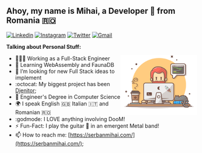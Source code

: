 ## Ahoy, my name is Mihai, a Developer 🚀 from Romania 🇷🇴

[![Linkedin](https://img.shields.io/badge/-LinkedIn-blue?style=flat&logo=Linkedin&logoColor=white)](https://www.linkedin.com/in/mihai-ciprian-șerban)
[![Instagram](https://img.shields.io/badge/-Instagram-c13584?style=flat&labelColor=c13584&logo=instagram&logoColor=white)](https://www.instagram.com/mihaaai.serban)
[![Twitter](https://img.shields.io/badge/-Twitter-1DA1F2?style=flat&logo=Twitter&logoColor=white)](https://twitter.com/MihaaaiSerban)
[![Gmail](https://img.shields.io/badge/-Gmail-c14438?style=flat&logo=Gmail&logoColor=white)](mailto:mihai.ciprian.serban@gmail.com)

<!-- Talking about you -->
**Talking about Personal Stuff:**

<!-- Any image aligned to the right. Beware the width -->
<img width="40%" align="right" alt="Github" src="https://github.com/serban-mihai/serban-mihai/raw/master/myself.png" />

- 👨🏽‍💻 Working as a Full-Stack Engineer
- 🌱 Learning WebAssembly and FaunaDB
- 🤔 I’m looking for new Full Stack ideas to implement
- :octocat: My biggest project has been [Djenitor](https://serbanmihai.com/quests/djenitor);
- 📖 Engineer's Degree in Computer Science
- 🌍 I speak English 🇬🇧 Italian 🇮🇹 and Romanian 🇷🇴
- :godmode: I LOVE anything involving DooM!
- ⚡️ Fun-Fact: I play the guitar 🎸 in an emergent Metal band!
- 📫 How to reach me: [https://serbanmihai.com/](https://serbanmihai.com/);
